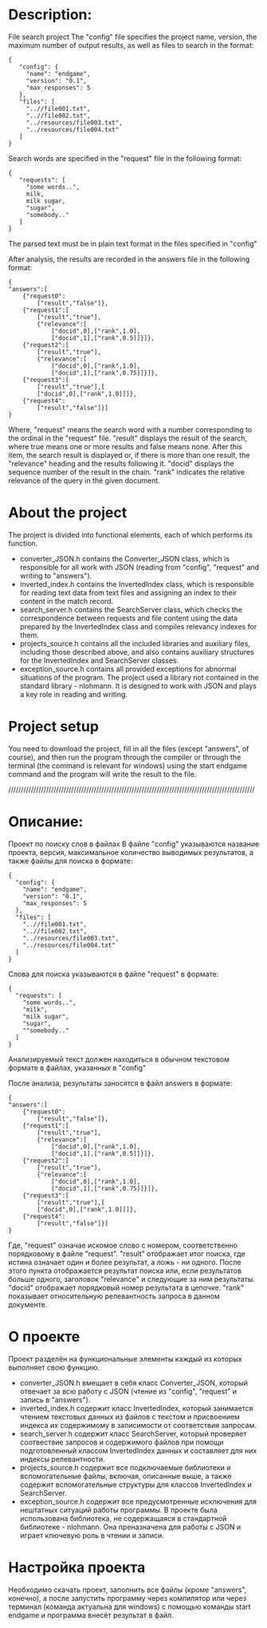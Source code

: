 # Description:
File search project
The "config" file specifies the project name, version, the maximum number of output results, as well as files to search in the format: 
```
{
   "config": {
     "name": "endgame",
     "version": "0.1",
     "max_responses": 5
   },
   "files": [
     "..//file001.txt",
     "..//file002.txt",
     "../resources/file003.txt",
     "../resources/file004.txt"
   ]
}
```
Search words are specified in the "request" file in the following format:
```
{
   "requests": [
     "some words..",
     milk,
     milk sugar,
     "sugar",
     "somebody.."
   ]
}
```
The parsed text must be in plain text format in the files specified in "config"

After analysis, the results are recorded in the answers file in the following format:
```
{
"answers":[
	{"request0":
		["result","false"]},
	{"request1":[
		["result","true"],
		{"relevance":[
			["docid",0],["rank",1.0],
			["docid",1],["rank",0.5]]}]},
	{"request2":[
		["result","true"],
		{"relevance":[
			["docid",0],["rank",1.0],
			["docid",1],["rank",0.75]]}]},
	{"request3":[
		["result","true"],[
		["docid",0],["rank",1.0]]]},
	{"request4":
		["result","false"]}]
}
```
Where, "request" means the search word with a number corresponding to the ordinal in the "request" file. "result" displays the result of the search, where true means one or more results and false means none.
After this item, the search result is displayed or, if there is more than one result, the "relevance" heading and the results following it.
"docid" displays the sequence number of the result in the chain.
"rank" indicates the relative relevance of the query in the given document.


# About the project
The project is divided into functional elements, each of which performs its function.
* converter_JSON.h contains the Converter_JSON class, which is responsible for all work with JSON (reading from "config", "request" and writing to "answers").
* inverted_index.h contains the InvertedIndex class, which is responsible for reading text data from text files and assigning an index to their content in the match record.
* search_server.h contains the SearchServer class, which checks the correspondence between requests and file content using the data prepared by the InvertedIndex class and compiles relevancy indexes for them.
* projects_source.h contains all the included libraries and auxiliary files, including those described above, and also contains auxiliary structures for the InvertedIndex and SearchServer classes.
* exception_source.h contains all provided exceptions for abnormal situations of the program.
The project used a library not contained in the standard library - nlohmann. It is designed to work with JSON and plays a key role in reading and writing.

# Project setup
You need to download the project, fill in all the files (except "answers", of course), and then run the program through the compiler or through the terminal (the command is relevant for windows) using the start endgame command and the program will write the result to the file.

//////////////////////////////////////////////////////////////////////////////////////////////////

# Описание:
Проект по поиску слов в файлах
В файле "config" указываются название проекта, версия, максимальное количество выводимых результатов, а также файлы для поиска в формате: 
```
{
  "config": {
    "name": "endgame",
    "version": "0.1",
    "max_responses": 5
  },
  "files": [
    "..//file001.txt",
    "..//file002.txt",
    "../resources/file003.txt",
    "../resources/file004.txt"
  ]
}
```
Слова для поиска указываются в файле "request"  в формате:
```
{
  "requests": [
    "some words..",
    "milk",
    "milk sugar",
    "sugar",
    ""somebody.."
  ]
}
```
Анализируемый текст должен находиться в обычном текстовом  формате в файлах, указанных в "config"

После анализа, результаты заносятся в файл answers в формате:
```
{
"answers":[
	{"request0":
		["result","false"]},
	{"request1":[
		["result","true"],
		{"relevance":[
			["docid",0],["rank",1.0],
			["docid",1],["rank",0.5]]}]},
	{"request2":[
		["result","true"],
		{"relevance":[
			["docid",0],["rank",1.0],
			["docid",1],["rank",0.75]]}]},
	{"request3":[
		["result","true"],[
		["docid",0],["rank",1.0]]]},
	{"request4":
		["result","false"]}]
}
```
Где, "request" означае искомое слово с номером, соответственно порядковому в файле "request". "result" отображает итог поиска, где истина означает один и более результат, а ложь - ни одного.
После этого пункта отображается результат поиска или, если результатов больше одного, заголовок "relevance" и следующие за ним результаты. 
"docid" отображает порядковый номер результата в цепочке. 
"rank" показывает относительную релевантность запроса в данном документе.


# О проекте
Проект разделён на функциональные элементы каждый из которых выполняет свою функцию. 
* converter_JSON.h вмещает в себя класс Converter_JSON,  который отвечает за всю работу с JSON (чтение из "config", "request" и запись в "answers"). 
* inverted_index.h содержит класс InvertedIndex, который занимается чтением текстовых данных из файлов с текстом и присвоением индекса их содержимому в записимости от соответствия запросам. 
* search_server.h содержит класс SearchServer, который проверяет соотвествие запросов и содержимого файлов при помощи подготовленный классом InvertedIndex данных и составляет для них индексы релевантности.
* projects_source.h содержит все подключаемые библиотеки и вспомогательные файлы, включая, описанные выше, а также содержит вспомогательные структуры для классов InvertedIndex и SearchServer.
* exception_source.h содержит все предусмотренные исключения для нештатных ситуаций работы программы.
В проекте была использована библиотека, не содержащаяся в стандартной библиотеке - nlohmann. Она преназначена для работы с JSON и играет ключевую роль в чтении и записи.

# Настройка проекта
Необходимо скачать проект, заполнить все файлы (кроме "answers", конечно), а после запустить программу через компилятор или через терминал (команда актуальна для windows) с помощью команды start endgame и программа внесёт результат в файл.
